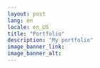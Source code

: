 ```yaml
---
layout: post
lang: en
locale: en_US
title: "Portfolio"
description: "My portfolio"
image_banner_link:
image_banner_alt:
---
```

